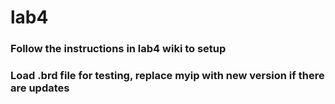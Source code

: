 # lab4
### Follow the instructions in lab4 wiki to setup
### Load .brd file for testing, replace myip with new version if there are updates
